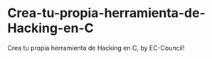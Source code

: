 # Crea-tu-propia-herramienta-de-Hacking-en-C
Crea tu propia herramienta de Hacking en C, by EC-Council!
